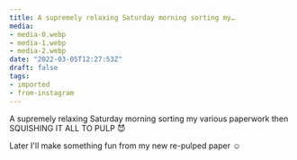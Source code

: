 ```yaml
---
title: A supremely relaxing Saturday morning sorting my…
media:
- media-0.webp
- media-1.webp
- media-2.webp
date: "2022-03-05T12:27:53Z"
draft: false
tags:
- imported
- from-instagram
---
```

A supremely relaxing Saturday morning sorting my various paperwork then SQUISHING IT ALL TO PULP 😈



Later I'll make something fun from my new re-pulped paper ☺️
